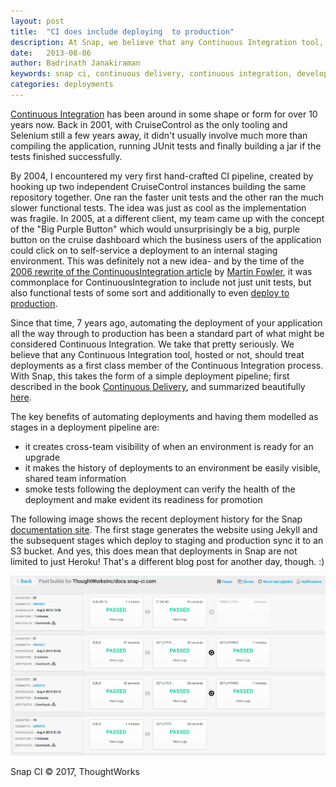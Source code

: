 ```yaml
---
layout: post
title:  "CI does include deploying  to production"
description: At Snap, we believe that any Continuous Integration tool, hosted or not, should treat deployments as a first class member of the Continuous Integration process.
date:   2013-08-06
author: Badrinath Janakiraman
keywords: snap ci, continuous delivery, continuous integration, developer tools, github, continuous deployment
categories: deployments
---
```


[Continuous Integration]( http://www.thoughtworks.com/continuous-integration) has been around in some shape or form for over 10 years now. Back in 2001, with CruiseControl as the only tooling and Selenium still a few years away, it didn't usually involve much more than compiling the application, running JUnit tests and finally building a jar if the tests finished successfully.

By 2004, I encountered my very first hand-crafted CI pipeline, created by hooking up two independent CruiseControl instances building the same repository together. One ran the faster unit tests and the other ran the much slower functional tests. The idea was just as cool as the implementation was fragile. In 2005, at a different client, my team came up with the concept of the "Big Purple Button" which would unsurprisingly be a big, purple button on the cruise dashboard which the business users of the application could click on to self-service a deployment to an internal staging environment. This was definitely not a new idea- and by the time of the [2006 rewrite of the ContinuousIntegration article](http://martinfowler.com/articles/continuousIntegration.html) by [Martin Fowler](http://martinfowler.com/), it was commonplace for ContinuousIntegration to include not just unit tests, but also functional tests of some sort and additionally to even [deploy to production](http://martinfowler.com/articles/continuousIntegration.html#AutomateDeployment "continuous-integration martin-fowler automate-deployments").

Since that time, 7 years ago, automating the deployment of your application all the way through to production has been a standard part of what might be considered Continuous Integration. We take that pretty seriously. We believe that any Continuous Integration tool, hosted or not, should treat deployments as a first class member of the Continuous Integration process. With Snap, this takes the form of a simple deployment pipeline; first described in the book [Continuous Delivery](http://www.amazon.com/gp/product/0321601912?ie=UTF8&amp;tag=martinfowlerc-20&amp;linkCode=as2&amp;camp=1789&amp;creative=9325&amp;creativeASIN=0321601912), and summarized beautifully [here](http://martinfowler.com/bliki/DeploymentPipeline.html).

The key benefits of automating deployments and having them modelled as stages in a deployment pipeline are:
* it creates cross-team visibility of when an environment is ready for an upgrade
* it makes the history of deployments to an environment be easily visible, shared team information
* smoke tests following the deployment can verify the health of the deployment and make evident its readiness for promotion

The following image shows the recent deployment history for the Snap [documentation site](http://docs.snap-ci.com). The first stage generates the website using Jekyll and the subsequent stages which deploy to staging and production sync it to an S3 bucket. And yes, this does mean that deployments in Snap are not limited to just Heroku! That's a different blog post for another day, though. :)

<img src="/assets/images/screenshots/deployment-history@2x.png" class="screenshot"/>

 
Snap CI © 2017, ThoughtWorks
